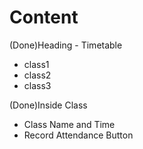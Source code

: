 # Content

(Done)Heading - Timetable

- class1 
- class2
- class3

(Done)Inside Class

- Class Name and Time
- Record Attendance Button